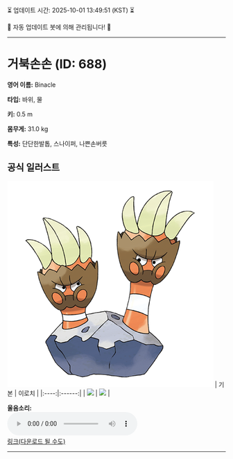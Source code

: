 
⏳ 업데이트 시간: 2025-10-01 13:49:51 (KST) ⏳

🤖 자동 업데이트 봇에 의해 관리됩니다! 🤖

---

# 거북손손 (ID: 688)
**영어 이름:** Binacle

**타입:** 바위, 물

**키:** 0.5 m

**몸무게:** 31.0 kg

**특성:** 단단한발톱, 스나이퍼, 나쁜손버릇

## 공식 일러스트
![](https://raw.githubusercontent.com/PokeAPI/sprites/master/sprites/pokemon/other/official-artwork/688.png)
| 기본 | 이로치 |
|:----:|:------:|
| <img src="http://play.pokemonshowdown.com/sprites/ani/binacle.gif" width="200"> | <img src="http://play.pokemonshowdown.com/sprites/ani-shiny/binacle.gif" width="200"> |

**울음소리:**<br><audio controls src="https://raw.githubusercontent.com/PokeAPI/cries/main/cries/pokemon/latest/688.ogg"></audio><br> [링크(다운로드 될 수도)](https://raw.githubusercontent.com/PokeAPI/cries/main/cries/pokemon/latest/688.ogg)


---
